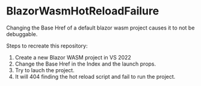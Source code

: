 # BlazorWasmHotReloadFailure
Changing the Base Href of a default blazor wasm project causes it to not be debuggable.

Steps to recreate this repository:
1. Create a new Blazor WASM project in VS 2022
2. Change the Base Href in the Index and the launch props.
3. Try to lauch the project.
4. It will 404 finding the hot reload script and fail to run the project.
